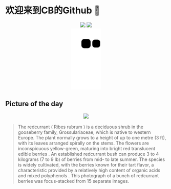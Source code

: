 
# 欢迎来到CB的Github 👋

<div align="center">
  <img height="137px" src="https://github-readme-stats.vercel.app/api?username=SuperCB&show_icons=true&theme=radical" />
  <img height="137px" src="https://github-readme-stats.vercel.app/api/top-langs/?username=SuperCB&hide_title=true&hide_border=true&layout=compact&langs_count=6&text_color=000&icon_color=fff" />
</div>


<div align="center">
    <img src="./contribution-snake/github-contribution-grid-snake.svg" />
</div>



## Picture of the day
<div align="center">
  <img width=400px src="https://upload.wikimedia.org/wikipedia/commons/thumb/b/b1/Redcurrant_%28Ribes_rubrum%29_fruits.jpg/750px-Redcurrant_%28Ribes_rubrum%29_fruits.jpg" />
</div>

>The  redcurrant  ( Ribes rubrum ) is a  deciduous  shrub in the  gooseberry  family, Grossulariaceae, which is native to western Europe. The plant normally grows to a height of up to one metre (3 ft), with its leaves arranged spirally on the stems. The flowers are inconspicuous yellow-green, maturing into bright red translucent edible  berries . An established redcurrant bush can produce 3 to 4 kilograms (7 to 9 lb) of berries from mid- to late summer. The species is widely cultivated, with the berries known for their tart flavor, a characteristic provided by a relatively high content of  organic acids  and mixed  polyphenols . This photograph of a bunch of redcurrant berries was  focus-stacked  from 15 separate images.


